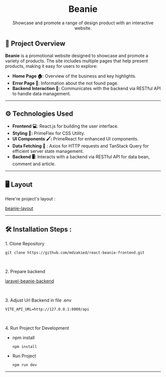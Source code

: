 <h1 align="center" id="title">Beanie</h1>

<p align="center" id="description">Showcase and promote a range of design product with an interactive website.</p>

## 🌟 Project Overview

**Beanie** is a promotional website designed to showcase and promote a variety of products. The site includes multiple pages that help present products, making it easy for users to explore:

- **Home Page 🏠**: Overview of the business and key highlights.
- **Error Page 🚧**: Information about the not found page.
- **Backend Interaction 🔄:** Communicates with the backend via RESTful API to handle data management.

---

## ⚙️ Technologies Used

- **Frontend 💻**: React.js for building the user interface.
- **Styling 🎨:** PrimeFlex for CSS Utility.
- **UI Components 🖌️:** PrimeReact for enhanced UI components.
- **Data Fetching 📡** : Axios for HTTP requests and TanStack Query for efficient server state management.
- **Backend 🖥️:** Interacts with a backend via RESTful API for data bean, comment and article.
  
---

<h2>🖥️ Layout</h2>

Here're project's layout :

[beanie-layout](https://www.figma.com/design/5y3mD8tQBpporbXEikibf1/Beanie?node-id=0-1&p=f)

---

<h2>🛠️ Installation Steps :</h2>

<p>1. Clone Repository</p>

```
git clone https://github.com/mdzakied/react-beanie-frontend.git
```

<br />
<p>2. Prepare backend</p>

[laravel-beanie-backend](https://github.com/mdzakied/laravel-beanie-backend)

<br />
<p>3. Adjust Url Backend in file .env</p>

```
VITE_API_URL=http://127.0.0.1:8000/api
```

<br />
<p>4. Run Project for Development</p>

* npm install
  
  ```
  npm install
  ```
  
* Run Project
  
  ```
  npm run dev
  ```
  
---
